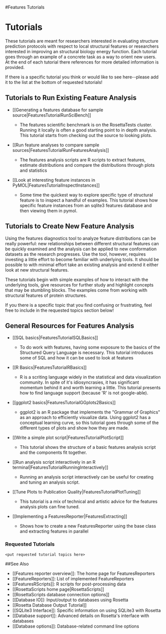 #Features Tutorials

Tutorials
=========

These tutorials are meant for researchers interested in evaluating structure prediction protocols with respect to local structural features or researchers interested in improving an structural biology energy function. Each tutorial goes through an example of a concrete task as a way to orient new users. At the end of each tutorial there references for more detailed information is provided.

If there is a specific tutorial you think or would like to see here--please add it to the list at the bottom of requested tutorials!

Tutorials to Run Existing Feature Analysis
------------------------------------------

-   [[Generating a features database for sample source|FeaturesTutorialRunSciBench]]
    -   The features scientific benchmark is on the RosettaTests cluster. Running it locally is often a good starting point to in depth analysis. This tutorial starts from checking out the source to looking plots.

-   [[Run feature analyses to compare sample sources|FeaturesTutorialRunFeaturesAnalysis]]
    -   The features analysis scripts are R scripts to extract features, estimate distributions and compare the distributions through plots and statistics

-   [[Look at interesting feature instances in PyMOL|FeaturesTutorialInspectInstances]]
    -   Some time the quickest way to explore specific type of structural feature is to inspect a handful of examples. This tutorial shows how specific feature instances from an sqlite3 features database and then viewing them in pymol.

Tutorials to Create New Feature Analysis
----------------------------------------

Using the features diagnostics tool to analyze feature distributions can be really powerful: new relationships between different structural features can be quickly examined and the analysis can be applied to new conformation datasets as the research progresses. Use the tool, however, requires investing a little effort to become familiar with underlying tools. It should be possible to with minimal effort take an existing analysis and extend it either look at new structural features.

These tutorials begin with simple examples of how to interact with the underlying tools, give resources for further study and highlight concepts that may be stumbling blocks. The examples come from working with structural features of protein structures.

If you there is a specific topic that you find confusing or frustrating, feel free to include in the requested topics section below!

General Resources for Features Analysis
---------------------------------------

-   [[SQL basics|FeaturesTutorialSQLBasics]]
    -   To do work with features, having some exposure to the basics of the Structured Query Language is necessary. This tutorial introduces some of SQL and how it can be used to look at features

-   [[R Basics|FeaturesTutorialRBasics]]
    -   R is a scriting language widely in the statistical and data visualization community. In spite of it's idiosyncrasies, it has significant momentum behind it and worth learning a little. This tutorial presents how to find language support (because 'R' is not google-able).

-   [[ggplot2 basics|FeaturesTutorialGGplots2Basics]]
    -   ggplot2 is an R package that implements the "Grammar of Graphics" as an approach to efficiently visualize data. Using ggplot2 has a conceptual learning curve, so this tutorial goes through some of the different types of plots and show how they are made.

-   [[Write a simple plot script|FeaturesTutorialPlotScript]]
    -   This tutorial shows the structure of a basic features analysis script and the components fit together.

-   [[Run analysis script interactively in an R terminal|FeaturesTutorialRunningInteractively]]
    -   Running an analysis script interactively can be useful for creating and tuning an analysis script.

-   [[Tune Plots to Publication Quality|FeaturesTutorialPlotTuning]]
    -   This tutorial is a mix of technical and artistic advice for the features analysis plots can fine tuned.

-   [[Implementing a FeaturesReporter|FeaturesExtracting]]
    -   Shows how to create a new FeaturesReporter using the base class and extracting features in parallel

### Requested Tutorials

    <put requested tutorial topics here>


##See Also

* [[Features reporter overview]]: The home page for FeaturesReporters
* [[FeatureReporters]]: List of implemented FeatureReporters
* [[FeaturesRScripts]]: R scripts for post-processing data
* [[RosettaScripts home page|RosettaScripts]]
* [[RosettaScripts database connection options]]
* [[Database IO]]: Input/output to databases using Rosetta
* [[Rosetta Database Output Tutorial]]
* [[SQLite3 Interface]]: Specific information on using SQLite3 with Rosetta
* [[Database support]]: Advanced details on Rosetta's interface with databases
* [[Database options]]: Database-related command line options